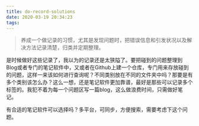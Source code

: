 ```yaml
---
title: do-record-solutions
date: 2020-03-19 20:34:23
tags:
---
```


> 养成一个做记录的习惯，尤其是发现问题时，把错误信息和引发状况以及解决方法记录清楚，归类并定期整理。

是时候做好这些记录了，我以为的记录还是太狭隘了。要把碰到的问题整理到Blog或者专门的笔记软件中，又或者在Github上建一个仓库，专门用来存放碰到的问题，这样一来该如何进行查询呢？不同类别放在不同的文件夹中吗？那要是有多个类别该怎么办？这么一想，还是笔记软件更加靠谱，最好是那些可以记录多个标签的。我犯不着为每一个问题区写一篇blog，这么做浪费时间，只需做好笔记。

有合适的笔记软件可以选择吗？多平台，可同步，方便搜索，需要考虑下这个问题。
